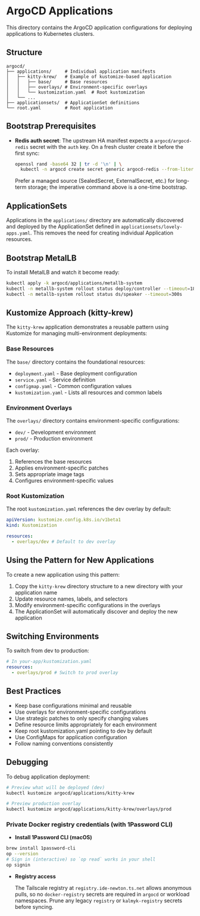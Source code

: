 # ArgoCD Applications

This directory contains the ArgoCD application configurations for deploying applications to Kubernetes clusters.

## Structure

```
argocd/
├── applications/     # Individual application manifests
│   ├── kitty-krew/   # Example of kustomize-based application
│   │   ├── base/     # Base resources
│   │   ├── overlays/ # Environment-specific overlays
│   │   └── kustomization.yaml  # Root kustomization
│   └── ...
├── applicationsets/  # ApplicationSet definitions
└── root.yaml         # Root application
```

## Bootstrap Prerequisites

- **Redis auth secret**: The upstream HA manifest expects a `argocd/argocd-redis` secret with the `auth` key. On a fresh cluster create it before the first sync:

  ```bash
  openssl rand -base64 32 | tr -d '\n' | \
    kubectl -n argocd create secret generic argocd-redis --from-literal=auth="$(cat)"
  ```

  Prefer a managed source (SealedSecret, ExternalSecret, etc.) for long-term storage; the imperative command above is a one-time bootstrap.

## ApplicationSets

Applications in the `applications/` directory are automatically discovered and deployed by the ApplicationSet defined in `applicationsets/lovely-apps.yaml`. This removes the need for creating individual Application resources.

## Bootstrap MetalLB

To install MetalLB and watch it become ready:

```bash
kubectl apply -k argocd/applications/metallb-system
kubectl -n metallb-system rollout status deploy/controller --timeout=180s
kubectl -n metallb-system rollout status ds/speaker --timeout=300s
```

## Kustomize Approach (kitty-krew)

The `kitty-krew` application demonstrates a reusable pattern using Kustomize for managing multi-environment deployments:

### Base Resources

The `base/` directory contains the foundational resources:

- `deployment.yaml` - Base deployment configuration
- `service.yaml` - Service definition
- `configmap.yaml` - Common configuration values
- `kustomization.yaml` - Lists all resources and common labels

### Environment Overlays

The `overlays/` directory contains environment-specific configurations:

- `dev/` - Development environment
- `prod/` - Production environment

Each overlay:

1. References the base resources
2. Applies environment-specific patches
3. Sets appropriate image tags
4. Configures environment-specific values

### Root Kustomization

The root `kustomization.yaml` references the dev overlay by default:

```yaml
apiVersion: kustomize.config.k8s.io/v1beta1
kind: Kustomization

resources:
  - overlays/dev # Default to dev overlay
```

## Using the Pattern for New Applications

To create a new application using this pattern:

1. Copy the `kitty-krew` directory structure to a new directory with your application name
2. Update resource names, labels, and selectors
3. Modify environment-specific configurations in the overlays
4. The ApplicationSet will automatically discover and deploy the new application

## Switching Environments

To switch from dev to production:

```yaml
# In your-app/kustomization.yaml
resources:
  - overlays/prod # Switch to prod overlay
```

## Best Practices

- Keep base configurations minimal and reusable
- Use overlays for environment-specific configurations
- Use strategic patches to only specify changing values
- Define resource limits appropriately for each environment
- Keep root kustomization.yaml pointing to dev by default
- Use ConfigMaps for application configuration
- Follow naming conventions consistently

## Debugging

To debug application deployment:

```bash
# Preview what will be deployed (dev)
kubectl kustomize argocd/applications/kitty-krew

# Preview production overlay
kubectl kustomize argocd/applications/kitty-krew/overlays/prod
```

### Private Docker registry credentials (with 1Password CLI)

- **Install 1Password CLI (macOS)**

```bash
brew install 1password-cli
op --version
# Sign in (interactive) so `op read` works in your shell
op signin
```

- **Registry access**

  The Tailscale registry at `registry.ide-newton.ts.net` allows anonymous pulls, so no `docker-registry` secrets are required in `argocd` or workload namespaces. Prune any legacy `registry` or `kalmyk-registry` secrets before syncing.
